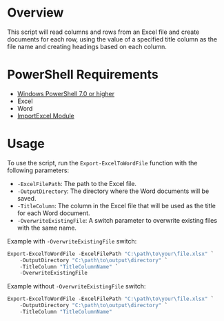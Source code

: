 # Overview

This script will read columns and rows from an Excel file and create documents for each row, using the value of a specified title column as the file name and creating headings based on each column.

# PowerShell Requirements

*   [Windows PowerShell 7.0 or higher](https://learn.microsoft.com/en-us/powershell/scripting/install/installing-powershell-on-windows?view=powershell-7.4)
* Excel
* Word
* [ImportExcel Module](https://www.powershellgallery.com/packages/ImportExcel)

# Usage

To use the script, run the `Export-ExcelToWordFile` function with the following parameters:

* `-ExcelFilePath`: The path to the Excel file.
* `-OutputDirectory`: The directory where the Word documents will be saved.
* `-TitleColumn`: The column in the Excel file that will be used as the title for each Word document.
* `-OverwriteExistingFile`: A switch parameter to overwrite existing files with the same name.

Example with `-OverwriteExistingFile` switch:
```ps1
Export-ExcelToWordFile -ExcelFilePath "C:\path\to\your\file.xlsx" `
    -OutputDirectory "C:\path\to\output\directory" `
    -TitleColumn "TitleColumnName" `
    -OverwriteExistingFile
```
Example without `-OverwriteExistingFile` switch:
```ps1
Export-ExcelToWordFile -ExcelFilePath "C:\path\to\your\file.xlsx" `
    -OutputDirectory "C:\path\to\output\directory" `
    -TitleColumn "TitleColumnName"
```
